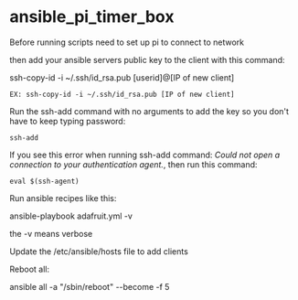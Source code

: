 # ansible_pi_timer_box

Before running scripts need to set up pi to connect to network

then add your ansible servers public key to the client with this command:

ssh-copy-id -i ~/.ssh/id_rsa.pub [userid]@[IP of new client]
```
EX: ssh-copy-id -i ~/.ssh/id_rsa.pub [IP of new client]
```

Run the ssh-add command with no arguments to add the key so you don't have to keep typing password:
```
ssh-add 
```
If you see this error when running ssh-add command: *Could not open a connection to your authentication agent.*, then run this command:
```
eval $(ssh-agent)
```


Run ansible recipes like this:

ansible-playbook adafruit.yml -v

the -v means verbose

Update the /etc/ansible/hosts file to add clients

Reboot all:

ansible all -a "/sbin/reboot" --become -f 5 

